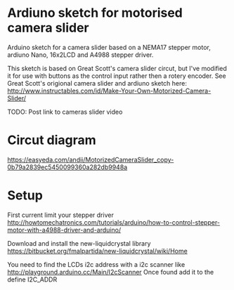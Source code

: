 # Ardiuno sketch for motorised camera slider
Arduino sketch for a camera slider based on a NEMA17 stepper motor, ardiuno Nano, 16x2LCD and A4988 stepper driver.

This sketch is based on Great Scott's camera slider circut, but I've modified it for use with buttons as the control input rather then a rotery encoder. See Great Scott's origional camera slider and ardiuno sketch here: http://www.instructables.com/id/Make-Your-Own-Motorized-Camera-Slider/

TODO: Post link to cameras slider video

# Circut diagram
https://easyeda.com/andii/MotorizedCameraSlider_copy-0b79a2839ec5450099360a282db9948a

# Setup
First current limit your stepper driver http://howtomechatronics.com/tutorials/arduino/how-to-control-stepper-motor-with-a4988-driver-and-arduino/

Download and install the new-liquidcrystal library https://bitbucket.org/fmalpartida/new-liquidcrystal/wiki/Home 

You need to find the LCDs i2c address with a i2c scanner like http://playground.arduino.cc/Main/I2cScanner Once found add it to the 
  define I2C_ADDR <LCDs ADDRESS>
  
